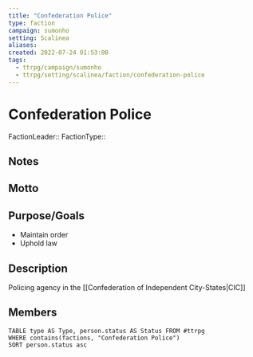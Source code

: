 ```yaml
---
title: "Confederation Police"
type: faction
campaign: sumonho
setting: Scalinea
aliases:
created: 2022-07-24 01:53:00
tags:
  - ttrpg/campaign/sumonho
  - ttrpg/setting/scalinea/faction/confederation-police
---
```


# Confederation Police

FactionLeader::
FactionType::

## Notes


## Motto


## Purpose/Goals

- Maintain order
- Uphold law

## Description

Policing agency in the [[Confederation of Independent City-States|CIC]]

## Members

```dataview
TABLE type AS Type, person.status AS Status FROM #ttrpg
WHERE contains(factions, "Confederation Police")
SORT person.status asc
```
